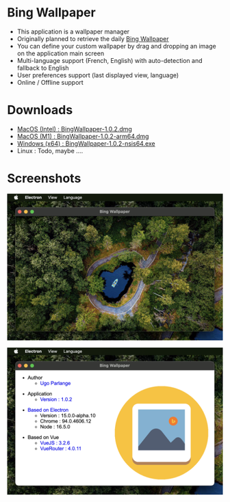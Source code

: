 # Bing Wallpaper

* This application is a wallpaper manager
* Originally planned to retrieve the daily [Bing Wallpaper](https://www.bing.com/)
* You can define your custom wallpaper by drag and dropping an image on the application main screen
* Multi-language support (French, English) with auto-detection and fallback to English 
* User preferences support (last displayed view, language)
* Online / Offline support

# Downloads

* [MacOS (Intel) : BingWallpaper-1.0.2.dmg](https://github.com/uparlange/bing-wallpaper/releases/download/v1.0.2/BingWallpaper-1.0.2.dmg)
* [MacOS (M1) : BingWallpaper-1.0.2-arm64.dmg](https://github.com/uparlange/bing-wallpaper/releases/download/v1.0.2/BingWallpaper-1.0.2-arm64.dmg)
* [Windows (x64) : BingWallpaper-1.0.2-nsis64.exe](https://github.com/uparlange/bing-wallpaper/releases/download/v1.0.2/BingWallpaper-1.0.2-nsis64.exe)
* Linux : Todo, maybe ....

# Screenshots

![Wallpaper screenshot](https://github.com/uparlange/bing-wallpaper/blob/master/resources/screenshots/wallpaper-screen.png?raw=true)

![About screenshot](https://github.com/uparlange/bing-wallpaper/blob/master/resources/screenshots/about-screen.png?raw=true)